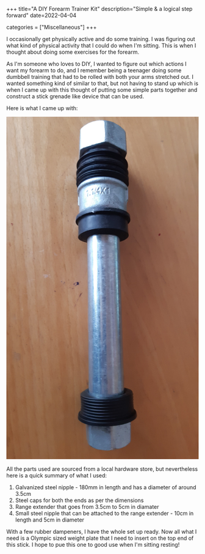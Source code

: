 +++
title="A DIY Forearm Trainer Kit"
description="Simple & a logical step forward"
date=2022-04-04

categories = ["Miscellaneous"]
+++

I occasionally get physically active and do some training. I was figuring out what kind of physical activity that
I could do when I'm sitting. This is when I thought about doing some exercises for the forearm. 

As I'm someone who loves to DIY, I wanted to figure out which actions I want my forearm to do, and I remember being a 
teenager doing some dumbbell training that had to be rolled with both your arms stretched out. I wanted something
kind of similar to that, but not having to stand up which is when I came up with this thought of putting some
simple parts together and construct a stick grenade like device that can be used.

Here is what I came up with:

![DIY Forearm Trainer](/images/misc/diy_forearm_trainer.jpg)

All the parts used are sourced from a local hardware store, but nevertheless here is a quick summary of what I used:

1. Galvanized steel nipple - 180mm in length and has a diameter of around 3.5cm
2. Steel caps for both the ends as per the dimensions
3. Range extender that goes from 3.5cm to 5cm in diamater
4. Small steel nipple that can be attached to the range extender - 10cm in length and 5cm in diameter

With a few rubber dampeners, I have the whole set up ready. Now all what I need is a Olympic sized weight plate that I 
need to insert on the top end of this stick. I hope to pue this one to good use when I'm sitting resting!